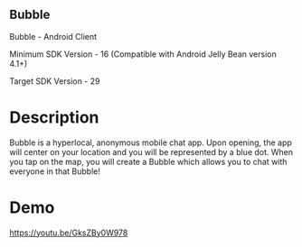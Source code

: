 ## Bubble
Bubble - Android Client

Minimum SDK Version - 16 (Compatible with Android Jelly Bean version 4.1+)

Target SDK Version - 29

# Description
Bubble is a hyperlocal, anonymous mobile chat app. Upon opening, the app will center on your location and you will be represented by a blue dot. When you tap on the map, you will create a Bubble which allows you to chat with everyone in that Bubble!

# Demo
https://youtu.be/GksZBy0W978
